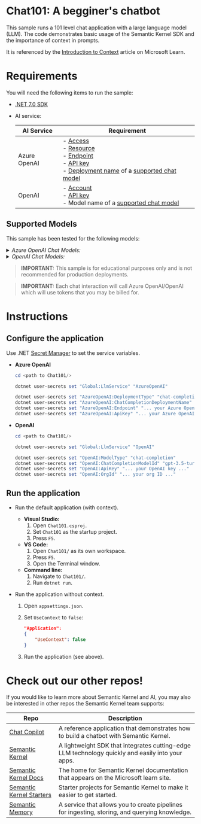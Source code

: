 # Chat101: A begginer's chatbot

This sample runs a 101 level chat application with a large language model (LLM). The code demonstrates basic usage of the Semantic Kernel SDK and the importance of context in prompts.

It is referenced by the [Introduction to Context](tbd) article on Microsoft Learn.

# Requirements

You will need the following items to run the sample:

- [.NET 7.0 SDK](https://dotnet.microsoft.com/download/dotnet/7.0)
- AI service:

    | AI Service   | Requirement |
    | ------------ | ------------------------------------------------------------------------------ |
    | Azure OpenAI | - [Access](https://aka.ms/oai/access)<br>- [Resource](https://learn.microsoft.com/azure/ai-services/openai/how-to/create-resource?pivots=web-portal#create-a-resource)<br>- [Endpoint](https://learn.microsoft.com/azure/ai-services/openai/tutorials/embeddings?tabs=command-line#retrieve-key-and-endpoint)<br>- [API key](https://learn.microsoft.com/azure/ai-services/openai/tutorials/embeddings?tabs=command-line#retrieve-key-and-endpoint)<br>- [Deployment name](https://learn.microsoft.com/azure/ai-services/openai/how-to/create-resource?pivots=web-portal#deploy-a-model) of a [supported chat model](#supported-models)<br> |
    | OpenAI       | - [Account](https://platform.openai.com)<br>- [API key](https://platform.openai.com/account/api-keys)<br>- Model name of a [supported chat model](#supported-models)<br> |

 ## Supported Models
 This sample has been tested for the following models:

<details><summary><i>Azure OpenAI Chat Models: </i></summary>
<p>

| Service      | Model type      | Model name             | Model             | Model version | Supported |
| ------------ | --------------- | ---------------------- | ----------------- | ------------- | --------- |
| Azure OpenAI | Chat Completion | gpt-35-turbo           | gpt-3.5-turbo     |          0301 | ✅        |
| Azure OpenAI | Chat Completion | gpt-35-turbo           | gpt-3.5-turbo     |          0613 | ✅        |
| Azure OpenAI | Chat Completion | gpt-35-turbo-16k       | gpt-3.5-turbo-16k |          0613 | ✅        |

</p>
</details>

<details><summary><i>OpenAI Chat Models: </i></summary>
<p>

| Service | Model type      | Model name             | Model             | Model version | Supported |
| ------- | --------------- | ---------------------- | ----------------- | ------------- | --------- |
| OpenAI  | Chat Completion | gpt-3.5-turbo          | gpt-3.5-turbo     |             1 | ❌        |
| OpenAI  | Chat Completion | gpt-3.5-turbo-0301     | gpt-3.5-turbo     |          0301 | ✅        |
| OpenAI  | Chat Completion | gpt-3.5-turbo-0613     | gpt-3.5-turbo     |          0613 | ✅        |
| OpenAI  | Chat Completion | gpt-3.5-turbo-16k      | gpt-3.5-turbo-16k |             1 | ✅        |
| OpenAI  | Chat Completion | gpt-3.5-turbo-16k-0613 | gpt-3.5-turbo-16k |          0613 | ✅        |
| OpenAI  | Chat Completion | gpt-4                  | gpt-4             |             1 | ✅        |
| OpenAI  | Chat Completion | gpt-4-0314             | gpt-4             |          0314 | ✅        |
| OpenAI  | Chat Completion | gpt-4-0613             | gpt-4             |          0613 | ❌        |

</p>
</details>

> **IMPORTANT:** This sample is for educational purposes only and is not recommended for production deployments.

> **IMPORTANT:** Each chat interaction will call Azure OpenAI/OpenAI which will use tokens that you may be billed for.

# Instructions

## Configure the application

Use .NET [Secret Manager](https://learn.microsoft.com/en-us/aspnet/core/security/app-secrets) to set the service variables.

   - **Azure OpenAI**

       ```powershell
       cd <path to Chat101/>

       dotnet user-secrets set "Global:LlmService" "AzureOpenAI"

       dotnet user-secrets set "AzureOpenAI:DeploymentType" "chat-completion"
       dotnet user-secrets set "AzureOpenAI:ChatCompletionDeploymentName" "... your chat model deployment name ..."
       dotnet user-secrets set "AzureOpenAI:Endpoint" "... your Azure OpenAI endpoint ..."
       dotnet user-secrets set "AzureOpenAI:ApiKey" "... your Azure OpenAI key ..."
       ```

   - **OpenAI**

       ```powershell
       cd <path to Chat101/>

       dotnet user-secrets set "Global:LlmService" "OpenAI"

       dotnet user-secrets set "OpenAI:ModelType" "chat-completion"
       dotnet user-secrets set "OpenAI:ChatCompletionModelId" "gpt-3.5-turbo-0301"
       dotnet user-secrets set "OpenAI:ApiKey" "... your OpenAI key ..."
       dotnet user-secrets set "OpenAI:OrgId" "... your org ID ..."
       ```

## Run the application

- Run the default application (with context).
   
   - **Visual Studio:** 
     1. Open `Chat101.csproj`. 
     2. Set `Chat101` as the startup project.
     3. Press `F5`.
   - **VS Code:** 
     1. Open `Chat101/` as its own workspace. 
     2. Press `F5`.
     3. Open the Terminal window.
   - **Command line:** 
     1. Navigate to `Chat101/`. 
     2. Run `dotnet run`.
     
- Run the application without context.
  
  1. Open `appsettings.json`.
  2. Set `UseContext` to `false`:

        ```json
        "Application":
        {
            "UseContext": false
        }
        ```

  3. Run the application (see above).

# Check out our other repos!

If you would like to learn more about Semantic Kernel and AI, you may also be interested in other repos the Semantic Kernel team supports:

| Repo                                                                              | Description                                                                                      |
| --------------------------------------------------------------------------------- | ------------------------------------------------------------------------------------------------ |
| [Chat Copilot](https://github.com/microsoft/chat-copilot)                         | A reference application that demonstrates how to build a chatbot with Semantic Kernel.        |
| [Semantic Kernel](https://github.com/microsoft/semantic-kernel)                   | A lightweight SDK that integrates cutting-edge LLM technology quickly and easily into your apps. |
| [Semantic Kernel Docs](https://github.com/MicrosoftDocs/semantic-kernel-docs)     | The home for Semantic Kernel documentation that appears on the Microsoft learn site.             |
| [Semantic Kernel Starters](https://github.com/microsoft/semantic-kernel-starters) | Starter projects for Semantic Kernel to make it easier to get started.                           |
| [Semantic Memory](https://github.com/microsoft/semantic-memory)                   | A service that allows you to create pipelines for ingesting, storing, and querying knowledge.    |
